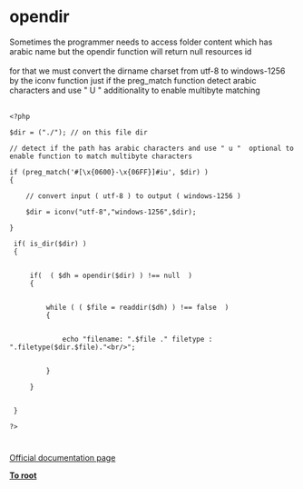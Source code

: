 # opendir



Sometimes the programmer needs to access folder content which has arabic name but the opendir function will return null resources id<br><br>for that we must convert the dirname charset from utf-8 to windows-1256 by the iconv function just if the preg_match function detect arabic characters and use " U " additionality to enable multibyte matching<br><br>

```
<?php

$dir = ("./"); // on this file dir
      
// detect if the path has arabic characters and use " u "  optional to enable function to match multibyte characters

if (preg_match('#[\x{0600}-\x{06FF}]#iu', $dir) )  
{

    // convert input ( utf-8 ) to output ( windows-1256 ) 
    
    $dir = iconv("utf-8","windows-1256",$dir);
    
}

 if( is_dir($dir) ) 
 {
     
     
     if(  ( $dh = opendir($dir) ) !== null  ) 
     {
    
         
         while ( ( $file = readdir($dh) ) !== false  ) 
         {
             
             
             echo "filename: ".$file ." filetype : ".filetype($dir.$file)."<br/>";
             
             
         }
        
     }
     
     
 }

?>
```
  

#

[Official documentation page](https://www.php.net/manual/en/function.opendir.php)

**[To root](/README.md)**